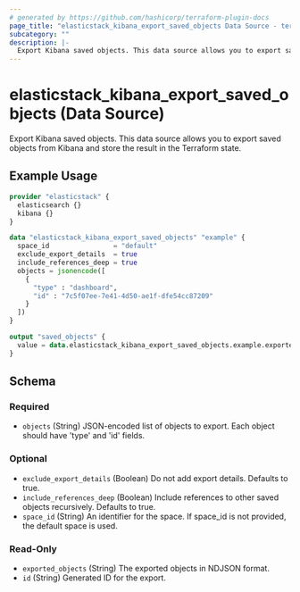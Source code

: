 ```yaml
---
# generated by https://github.com/hashicorp/terraform-plugin-docs
page_title: "elasticstack_kibana_export_saved_objects Data Source - terraform-provider-elasticstack"
subcategory: ""
description: |-
  Export Kibana saved objects. This data source allows you to export saved objects from Kibana and store the result in the Terraform state.
---
```


# elasticstack_kibana_export_saved_objects (Data Source)

Export Kibana saved objects. This data source allows you to export saved objects from Kibana and store the result in the Terraform state.

## Example Usage

```terraform
provider "elasticstack" {
  elasticsearch {}
  kibana {}
}

data "elasticstack_kibana_export_saved_objects" "example" {
  space_id                = "default"
  exclude_export_details  = true
  include_references_deep = true
  objects = jsonencode([
    {
      "type" : "dashboard",
      "id" : "7c5f07ee-7e41-4d50-ae1f-dfe54cc87209"
    }
  ])
}

output "saved_objects" {
  value = data.elasticstack_kibana_export_saved_objects.example.exported_objects
}
```

<!-- schema generated by tfplugindocs -->
## Schema

### Required

- `objects` (String) JSON-encoded list of objects to export. Each object should have 'type' and 'id' fields.

### Optional

- `exclude_export_details` (Boolean) Do not add export details. Defaults to true.
- `include_references_deep` (Boolean) Include references to other saved objects recursively. Defaults to true.
- `space_id` (String) An identifier for the space. If space_id is not provided, the default space is used.

### Read-Only

- `exported_objects` (String) The exported objects in NDJSON format.
- `id` (String) Generated ID for the export.
